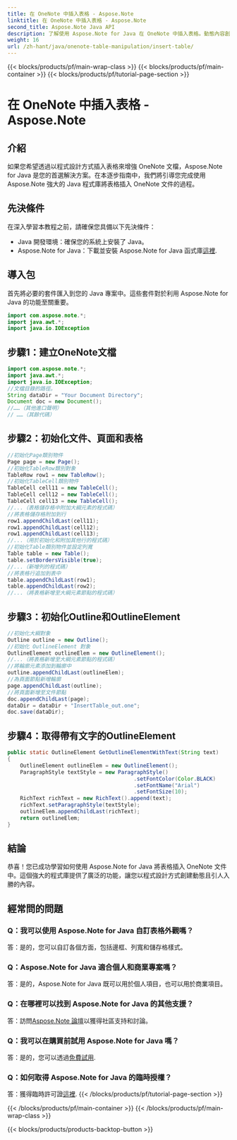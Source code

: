 ```yaml
---
title: 在 OneNote 中插入表格 - Aspose.Note
linktitle: 在 OneNote 中插入表格 - Aspose.Note
second_title: Aspose.Note Java API
description: 了解使用 Aspose.Note for Java 在 OneNote 中插入表格。動態內容創建的逐步指南。輕鬆增強您的文件。
weight: 16
url: /zh-hant/java/onenote-table-manipulation/insert-table/
---
```


{{< blocks/products/pf/main-wrap-class >}}
{{< blocks/products/pf/main-container >}}
{{< blocks/products/pf/tutorial-page-section >}}

# 在 OneNote 中插入表格 - Aspose.Note

## 介紹
如果您希望透過以程式設計方式插入表格來增強 OneNote 文檔，Aspose.Note for Java 是您的首選解決方案。在本逐步指南中，我們將引導您完成使用 Aspose.Note 強大的 Java 程式庫將表格插入 OneNote 文件的過程。
## 先決條件
在深入學習本教程之前，請確保您具備以下先決條件：
- Java 開發環境：確保您的系統上安裝了 Java。
-  Aspose.Note for Java：下載並安裝 Aspose.Note for Java 函式庫[這裡](https://releases.aspose.com/note/java/).
## 導入包
首先將必要的套件匯入到您的 Java 專案中。這些套件對於利用 Aspose.Note for Java 的功能至關重要。
```java
import com.aspose.note.*;
import java.awt.*;
import java.io.IOException
```

## 步驟1：建立OneNote文檔
```java
import com.aspose.note.*;
import java.awt.*;
import java.io.IOException;
//文檔目錄的路徑。
String dataDir = "Your Document Directory";
Document doc = new Document();
//……（其他進口聲明）
// ……（其餘代碼）
```
## 步驟2：初始化文件、頁面和表格
```java
//初始化Page類別物件
Page page = new Page();
//初始化TableRow類別對象
TableRow row1 = new TableRow();
//初始化TableCell類別物件
TableCell cell11 = new TableCell();
TableCell cell12 = new TableCell();
TableCell cell13 = new TableCell();
//...（表格儲存格中附加大綱元素的程式碼）
//將表格儲存格附加到行
row1.appendChildLast(cell11);
row1.appendChildLast(cell12);
row1.appendChildLast(cell13);
//...（用於初始化和附加其他行的程式碼）
//初始化Table類別物件並設定列寬
Table table = new Table();
table.setBordersVisible(true);
//...（新增列的程式碼）
//將表格行追加到表中
table.appendChildLast(row1);
table.appendChildLast(row2);
//...（將表格新增至大綱元素節點的程式碼）
```
## 步驟3：初始化Outline和OutlineElement
```java
//初始化大綱對象
Outline outline = new Outline();
//初始化 OutlineElement 對象
OutlineElement outlineElem = new OutlineElement();
//...（將表格新增至大綱元素節點的程式碼）
//將輪廓元素添加到輪廓中
outline.appendChildLast(outlineElem);
//為頁面節點新增輪廓
page.appendChildLast(outline);
//將頁面新增至文件節點
doc.appendChildLast(page);
dataDir = dataDir + "InsertTable_out.one";
doc.save(dataDir);
```
## 步驟4：取得帶有文字的OutlineElement
```java
public static OutlineElement GetOutlineElementWithText(String text)
{
    OutlineElement outlineElem = new OutlineElement();
    ParagraphStyle textStyle = new ParagraphStyle()
                                        .setFontColor(Color.BLACK)
                                        .setFontName("Arial")
                                        .setFontSize(10);
    RichText richText = new RichText().append(text);
    richText.setParagraphStyle(textStyle);
    outlineElem.appendChildLast(richText);
    return outlineElem;
} 
```
## 結論
恭喜！您已成功學習如何使用 Aspose.Note for Java 將表格插入 OneNote 文件中。這個強大的程式庫提供了廣泛的功能，讓您以程式設計方式創建動態且引人入勝的內容。
## 經常問的問題
### Q：我可以使用 Aspose.Note for Java 自訂表格外觀嗎？
答：是的，您可以自訂各個方面，包括邊框、列寬和儲存格樣式。
### Q：Aspose.Note for Java 適合個人和商業專案嗎？
答：是的，Aspose.Note for Java 既可以用於個人項目，也可以用於商業項目。
### Q：在哪裡可以找到 Aspose.Note for Java 的其他支援？
答：訪問[Aspose.Note 論壇](https://forum.aspose.com/c/note/28)以獲得社區支持和討論。
### Q：我可以在購買前試用 Aspose.Note for Java 嗎？
答：是的，您可以透過[免費試用](https://releases.aspose.com/).
### Q：如何取得 Aspose.Note for Java 的臨時授權？
答：獲得臨時許可證[這裡](https://purchase.aspose.com/temporary-license/).
{{< /blocks/products/pf/tutorial-page-section >}}

{{< /blocks/products/pf/main-container >}}
{{< /blocks/products/pf/main-wrap-class >}}

{{< blocks/products/products-backtop-button >}}
